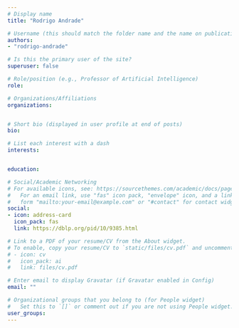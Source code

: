 ```yaml
---
# Display name
title: "Rodrigo Andrade"

# Username (this should match the folder name and the name on publications)
authors:
- "rodrigo-andrade"

# Is this the primary user of the site?
superuser: false

# Role/position (e.g., Professor of Artificial Intelligence)
role:

# Organizations/Affiliations
organizations:


# Short bio (displayed in user profile at end of posts)
bio:

# List each interest with a dash
interests:


education:

# Social/Academic Networking
# For available icons, see: https://sourcethemes.com/academic/docs/page-builder/#icons
#   For an email link, use "fas" icon pack, "envelope" icon, and a link in the
#   form "mailto:your-email@example.com" or "#contact" for contact widget.
social:
- icon: address-card
  icon_pack: fas
  link: https://dblp.org/pid/10/9385.html

# Link to a PDF of your resume/CV from the About widget.
# To enable, copy your resume/CV to `static/files/cv.pdf` and uncomment the lines below.
# - icon: cv
#   icon_pack: ai
#   link: files/cv.pdf

# Enter email to display Gravatar (if Gravatar enabled in Config)
email: ""

# Organizational groups that you belong to (for People widget)
#   Set this to `[]` or comment out if you are not using People widget.
user_groups:
---
```

